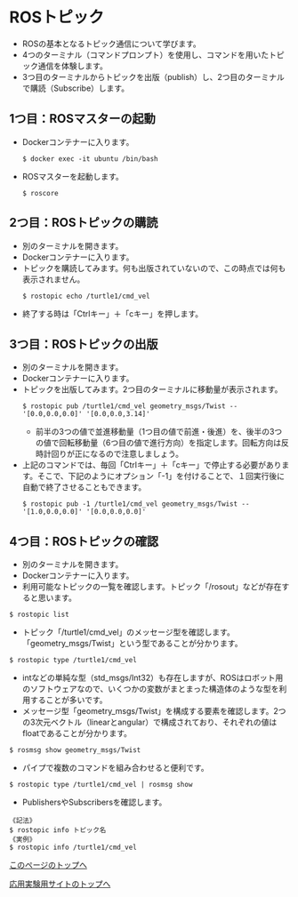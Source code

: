 # ROSトピック
- ROSの基本となるトピック通信について学びます。
- 4つのターミナル（コマンドプロンプト）を使用し、コマンドを用いたトピック通信を体験します。
- 3つ目のターミナルからトピックを出版（publish）し、2つ目のターミナルで購読（Subscribe）します。

## 1つ目：ROSマスターの起動
- Dockerコンテナーに入ります。
  ```
  $ docker exec -it ubuntu /bin/bash
  ```
- ROSマスターを起動します。
  ```
  $ roscore
  ```

## 2つ目：ROSトピックの購読
- 別のターミナルを開きます。
- Dockerコンテナーに入ります。
- トピックを購読してみます。何も出版されていないので、この時点では何も表示されません。
  ```
  $ rostopic echo /turtle1/cmd_vel
  ```
- 終了する時は「Ctrlキー」＋「cキー」を押します。

## 3つ目：ROSトピックの出版
- 別のターミナルを開きます。
- Dockerコンテナーに入ります。
- トピックを出版してみます。2つ目のターミナルに移動量が表示されます。
  ```
  $ rostopic pub /turtle1/cmd_vel geometry_msgs/Twist -- '[0.0,0.0,0.0]' '[0.0,0.0,3.14]'
  ```  
  - 前半の3つの値で並進移動量（1つ目の値で前進・後進）を、後半の3つの値で回転移動量（6つ目の値で進行方向）を指定します。回転方向は反時計回りが正になるので注意しましょう。
- 上記のコマンドでは、毎回「Ctrlキー」＋「cキー」で停止する必要があります。そこで、下記のようにオプション「-1」を付けることで、１回実行後に自動で終了させることもできます。  
  ```
  $ rostopic pub -1 /turtle1/cmd_vel geometry_msgs/Twist -- '[1.0,0.0,0.0]' '[0.0,0.0,0.0]'
  ```

## 4つ目：ROSトピックの確認
- 別のターミナルを開きます。
- Dockerコンテナーに入ります。
- 利用可能なトピックの一覧を確認します。トピック「/rosout」などが存在すると思います。
```
$ rostopic list
```
- トピック「/turtle1/cmd_vel」のメッセージ型を確認します。「geometry_msgs/Twist」という型であることが分かります。
```
$ rostopic type /turtle1/cmd_vel
```
  - intなどの単純な型（std_msgs/Int32）も存在しますが、ROSはロボット用のソフトウェアなので、いくつかの変数がまとまった構造体のような型を利用することが多いです。
- メッセージ型「geometry_msgs/Twist」を構成する要素を確認します。2つの3次元ベクトル（linearとangular）で構成されており、それぞれの値はfloatであることが分かります。  
```
$ rosmsg show geometry_msgs/Twist
```
  - パイプで複数のコマンドを組み合わせると便利です。
  ```
  $ rostopic type /turtle1/cmd_vel | rosmsg show
  ```
- PublishersやSubscribersを確認します。
```
《記法》
$ rostopic info トピック名
《実例》
$ rostopic info /turtle1/cmd_vel
```  

[このページのトップへ](#)

[応用実験用サイトのトップへ](https://stl-apu.github.io/advanced_experiment_2022/)

